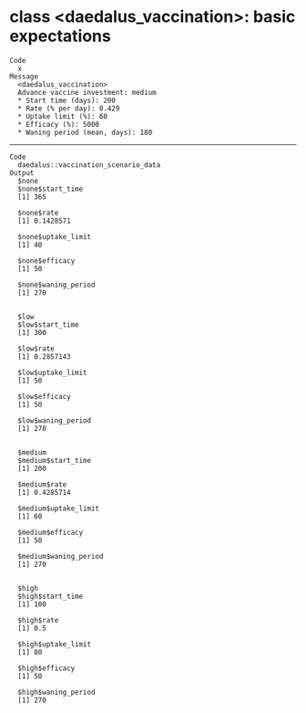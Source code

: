 # class <daedalus_vaccination>: basic expectations

    Code
      x
    Message
      <daedalus_vaccination>
      Advance vaccine investment: medium
      * Start time (days): 200
      * Rate (% per day): 0.429
      * Uptake limit (%): 60
      * Efficacy (%): 5000
      * Waning period (mean, days): 180

---

    Code
      daedalus::vaccination_scenario_data
    Output
      $none
      $none$start_time
      [1] 365
      
      $none$rate
      [1] 0.1428571
      
      $none$uptake_limit
      [1] 40
      
      $none$efficacy
      [1] 50
      
      $none$waning_period
      [1] 270
      
      
      $low
      $low$start_time
      [1] 300
      
      $low$rate
      [1] 0.2857143
      
      $low$uptake_limit
      [1] 50
      
      $low$efficacy
      [1] 50
      
      $low$waning_period
      [1] 270
      
      
      $medium
      $medium$start_time
      [1] 200
      
      $medium$rate
      [1] 0.4285714
      
      $medium$uptake_limit
      [1] 60
      
      $medium$efficacy
      [1] 50
      
      $medium$waning_period
      [1] 270
      
      
      $high
      $high$start_time
      [1] 100
      
      $high$rate
      [1] 0.5
      
      $high$uptake_limit
      [1] 80
      
      $high$efficacy
      [1] 50
      
      $high$waning_period
      [1] 270
      
      

